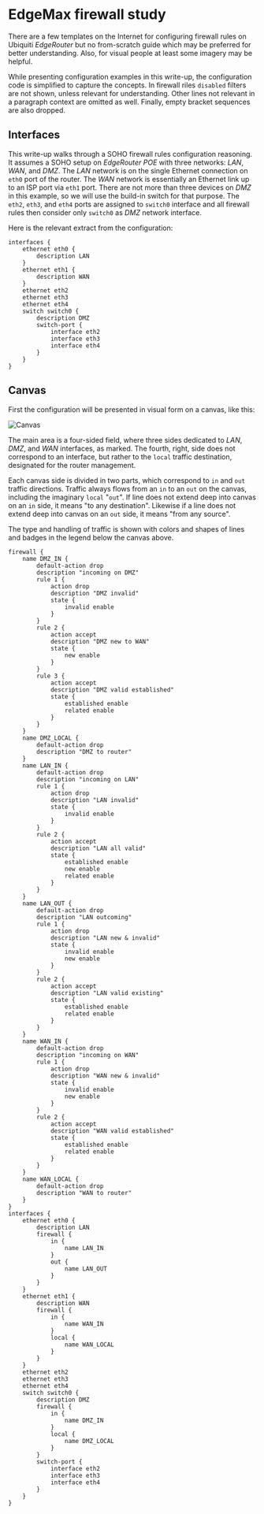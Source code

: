 EdgeMax firewall study
======================

There are a few templates on the Internet for configuring firewall rules on Ubiquiti _EdgeRouter_ but no from-scratch guide which may be preferred for better understanding. Also, for visual people at least some imagery may be helpful.

While presenting configuration examples in this write-up, the configuration code is simplified to capture the concepts. In firewall riles `disabled` filters are not shown, unless relevant for understanding. Other lines not relevant in a paragraph context are omitted as well. Finally, empty bracket sequences are also dropped.

Interfaces
----------

This write-up walks through a SOHO firewall rules configuration reasoning. It assumes a SOHO setup on _EdgeRouter POE_ with three networks: _LAN_, _WAN_, and _DMZ_. The _LAN_ network is on the single Ethernet connection on `eth0` port of the router. The _WAN_ network is essentially an Ethernet link up to an ISP port via `eth1` port. There are not more than three devices on _DMZ_ in this example, so we will use the build-in switch for that purpose. The `eth2`, `eth3`, and `eth4` ports are assigned to `switch0` interface and all firewall rules then consider only `switch0` as _DMZ_ network interface.

Here is the relevant extract from the configuration:

```
interfaces {
    ethernet eth0 {
        description LAN
    }
    ethernet eth1 {
        description WAN
    }
    ethernet eth2
    ethernet eth3
    ethernet eth4
    switch switch0 {
        description DMZ
        switch-port {
            interface eth2
            interface eth3
            interface eth4
        }
    }
}
```

Canvas
------

First the configuration will be presented in visual form on a canvas, like this:

![Canvas](./0_canvas.png)

The main area is a four-sided field, where three sides dedicated to _LAN_, _DMZ_, and _WAN_ interfaces, as marked. The fourth, right, side does not correspond to an interface, but rather to the `local` traffic destination, designated for the router management.

Each canvas side is divided in two parts, which correspond to `in` and `out` traffic directions. Traffic always flows from an `in` to an `out` on the canvas, including the imaginary `local` "`out`". If line does not extend deep into canvas on an `in` side, it means "to any destination". Likewise if a line does not extend deep into canvas on an `out` side, it means "from any source".

The type and handling of traffic is shown with colors and shapes of lines and badges in the legend below the canvas above.


```
firewall {
    name DMZ_IN {
        default-action drop
        description "incoming on DMZ"
        rule 1 {
            action drop
            description "DMZ invalid"
            state {
                invalid enable
            }
        }
        rule 2 {
            action accept
            description "DMZ new to WAN"
            state {
                new enable
            }
        }
        rule 3 {
            action accept
            description "DMZ valid established"
            state {
                established enable
                related enable
            }
        }
    }
    name DMZ_LOCAL {
        default-action drop
        description "DMZ to router"
    }
    name LAN_IN {
        default-action drop
        description "incoming on LAN"
        rule 1 {
            action drop
            description "LAN invalid"
            state {
                invalid enable
            }
        }
        rule 2 {
            action accept
            description "LAN all valid"
            state {
                established enable
                new enable
                related enable
            }
        }
    }
    name LAN_OUT {
        default-action drop
        description "LAN outcoming"
        rule 1 {
            action drop
            description "LAN new & invalid"
            state {
                invalid enable
                new enable
            }
        }
        rule 2 {
            action accept
            description "LAN valid existing"
            state {
                established enable
                related enable
            }
        }
    }
    name WAN_IN {
        default-action drop
        description "incoming on WAN"
        rule 1 {
            action drop
            description "WAN new & invalid"
            state {
                invalid enable
                new enable
            }
        }
        rule 2 {
            action accept
            description "WAN valid established"
            state {
                established enable
                related enable
            }
        }
    }
    name WAN_LOCAL {
        default-action drop
        description "WAN to router"
    }
}
interfaces {
    ethernet eth0 {
        description LAN
        firewall {
            in {
                name LAN_IN
            }
            out {
                name LAN_OUT
            }
        }
    }
    ethernet eth1 {
        description WAN
        firewall {
            in {
                name WAN_IN
            }
            local {
                name WAN_LOCAL
            }
        }
    }
    ethernet eth2
    ethernet eth3
    ethernet eth4
    switch switch0 {
        description DMZ
        firewall {
            in {
                name DMZ_IN
            }
            local {
                name DMZ_LOCAL
            }
        }
        switch-port {
            interface eth2
            interface eth3
            interface eth4
        }
    }
}
```